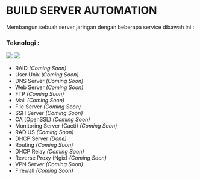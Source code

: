 # BUILD SERVER AUTOMATION
Membangun sebuah server jaringan dengan beberapa service dibawah ini :
### Teknologi :
<a href="#"><img src="https://img.shields.io/badge/Debian9-Server-_.svg?logo=debian"></a>
<a href="#"><img src="https://img.shields.io/badge/Bash-SHELL-_.svg?logo=terminal"></a>

- RAID <i>*(Coming Soon)*</i>
- User Unix <i>*(Coming Soon)*</i>
- DNS Server <i>*(Coming Soon)*</i>
- Web Server <i>*(Coming Soon)*</i>
- FTP <i>*(Coming Soon)*</i>
- Mail <i>*(Coming Soon)*</i>
- File Server <i>*(Coming Soon)*</i>
- SSH Server <i>*(Coming Soon)*</i>
- CA (OpenSSL) <i>*(Coming Soon)*</i>
- Monitoring Server (Cacti) <i>*(Coming Soon)*</i>
- RADIUS <i>*(Coming Soon)*</i>
- DHCP Server <i>(Done)</i>
- Routing <i>*(Coming Soon)*</i>
- DHCP Relay <i>*(Coming Soon)*</i>
- Reverse Proxy (Ngix) <i>*(Coming Soon)*</i>
- VPN Server <i>*(Coming Soon)*</i>
- Firewall <i>*(Coming Soon)*</i>
